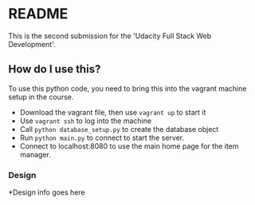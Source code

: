 # README #
This is the second submission for the 'Udacity Full Stack Web Development'. 

## How do I use this?
To use this python code, you need to bring this into the vagrant machine setup in the course.
* Download the vagrant file, then use `vagrant up` to start it 
* Use `vagrant ssh` to log into the machine
* Call `python database_setup.py` to create the database object
* Run `python main.py` to connect to start the server. 
* Connect to localhost:8080 to use the main home page for the item manager. 

### Design 
*Design info goes here
